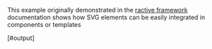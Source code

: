 
This example originally demonstrated in the [ractive framework][ractive] documentation shows how SVG elements can be easily integrated in components or templates

[#output]


[ractive]: http://www.ractivejs.org/examples/clock/
